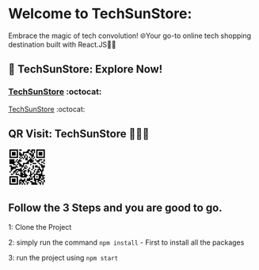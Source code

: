 # Welcome to TechSunStore:
Embrace the magic of tech convolution! 🌐Your go-to online tech shopping destination built with React.JS🛒🔥

## 🔗 TechSunStore: Explore Now!
###  <a target="_blank" href="https://techsunstore.netlify.app/">[TechSunStore](https://techsunstore.netlify.app/) :octocat: </a>
[TechSunStore](https://techsunstore.netlify.app/) :octocat:
## QR Visit: TechSunStore 📱👩‍💻
<img src="https://github.com/techSun-07/TechSunStore/blob/main/TechSunStoreQR.png" width="15%" height="15%" />


## Follow the 3 Steps and you are good to go. 

1: Clone the Project 

2: simply run the command    `npm install`  - First to install all the packages
   
3: run the project using   `npm start`














